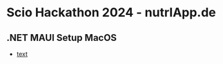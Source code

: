 # Scio Hackathon 2024 - nutrIApp.de

## .NET MAUI Setup MacOS

- [text](https://www.youtube.com/watch?v=1t2zzoW4D98)
